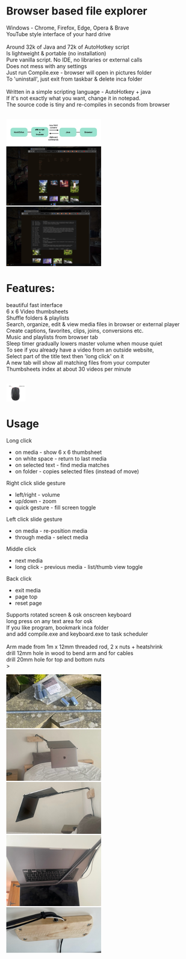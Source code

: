 
# Browser based file explorer<br>
Windows - Chrome, Firefox, Edge, Opera & Brave<br>
YouTube style interface of your hard drive<br><br>
Around 32k of Java and 72k of AutoHotkey script<br>
Is lightweight & portable (no installation)<br>
Pure vanilla script. No IDE, no libraries or external calls<br> 
Does not mess with any settings<br>
Just run Compile.exe - browser will open in pictures folder<br>
To 'uninstall', just exit from taskbar & delete inca folder<br><br>
Written in a simple scripting language - AutoHotkey + java<br>
If it's not exactly what you want, change it in notepad.<br>
The source code is tiny and re-compiles in seconds from browser<br><br>

<img src="screens/inca overview.jpg" width="50%"/>
<img src="screens/Screen 1.jpg" width="50%"/>
<img src="screens/Screen 2.jpg" width="50%"/>

# Features:<br>
beautiful fast interface<br>
6 x 6 Video thumbsheets<br>
Shuffle folders & playlists<br>
Search, organize, edit & view media files in browser or external player<br>
Create captions, favorites, clips, joins, conversions etc.<br>
Music and playlists from browser tab<br>
Sleep timer gradually lowers master volume when mouse quiet<br>
To see if you already have a video from an outside website,<br>
Select part of the title text then 'long click' on it<br>
A new tab will show all matching files from your computer<br>
Thumbsheets index at about 30 videos per minute<br><br>

<img src="screens/mouse.jpg" width="10%"/>

# Usage

Long click
- on media - show 6 x 6 thumbsheet
- on white space - return to last media
- on selected text - find media matches
- on folder - copies selected files (instead of move)

Right click slide gesture
- left/right - volume
- up/down - zoom
- quick gesture - fill screen toggle

Left click slide gesture
- on media - re-position media
- through media - select media

Middle click
- next media
- long click - previous media - list/thumb view toggle

Back click
- exit media
- page top
- reset page

Supports rotated screen & osk onscreen keyboard<br>
long press on any text area for osk<br>
If you like program, bookmark inca folder<br>
and add compile.exe and keyboard.exe to task scheduler<br><br>
Arm made from 1m x 12mm threaded rod, 2 x nuts + heatshrink<br>
drill 12mm hole in wood to bend arm and for cables<br>
drill 20mm hole for top and bottom nuts<br>><br>

<img src="screens/computer arm 5.jpg" width="50%">
<img src="screens/computer arm 2.jpg" width="50%">
<img src="screens/computer arm 1.jpg" width="50%">
<img src="screens/computer arm 3.jpg" width="50%">
<img src="screens/computer arm 4.jpg" width="50%"/>

